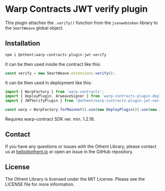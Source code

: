 # Warp Contracts JWT verify plugin

This plugin attaches the `.verify()` function from the `jsonwebtoken` library to the `SmartWeave` global object.

## Installation
```javascript
npm i @othent/warp-contracts-plugin-jwt-verify
```

It can be then used inside the contract like this:
```javascript
const verify = new SmartWeave.extensions.verify();
```

It can be then used in deployment like this:
```javascript
import { WarpFactory } from 'warp-contracts';
import { DeployPlugin, ArweaveSigner } from 'warp-contracts-plugin-deploy';
import { JWTVerifyPlugin } from '@othent/warp-contracts-plugin-jwt-verify';

const warp = WarpFactory.forMainnet().use(new DeployPlugin()).use(new JWTVerifyPlugin());
```
Requires warp-contract SDK ver. min. 1.2.18.

## Contact
If you have any questions or issues with the Othent Library, please contact us at hello@othent.io or open an issue in the GitHub repository.

## License
The Othent Library is licensed under the MIT License. Please see the LICENSE file for more information.